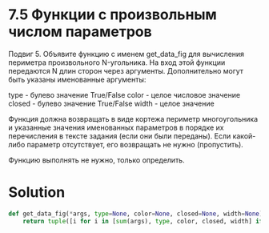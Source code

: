 # 7.5 Функции с произвольным числом параметров

Подвиг 5. Объявите функцию с именем get_data_fig для вычисления периметра произвольного N-угольника. На вход этой
функции передаются N длин сторон через аргументы. Дополнительно могут быть указаны именованные аргументы:

type - булево значение True/False
color - целое числовое значение
closed - булево значение True/False
width - целое значение

Функция должна возвращать в виде кортежа периметр многоугольника и указанные значения именованных параметров в порядке
их перечисления в тексте задания (если они были переданы). Если какой-либо параметр отсутствует, его возвращать не
нужно (пропустить).

Функцию выполнять не нужно, только определить.

# Solution

```python
def get_data_fig(*args, type=None, color=None, closed=None, width=None):
    return tuple([i for i in [sum(args), type, color, closed, width] if i is not None])
```